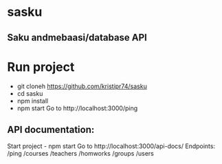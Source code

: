 # sasku

## Saku andmebaasi/database API

# Run project

- git cloneh https://github.com/kristipr74/sasku
- cd sasku
- npm install
- npm start
Go to http://localhost:3000/ping

## API documentation:

Start project - npm start
Go to http://localhost:3000/api-docs/
Endpoints:
/ping /courses /teachers /homworks /groups /users
